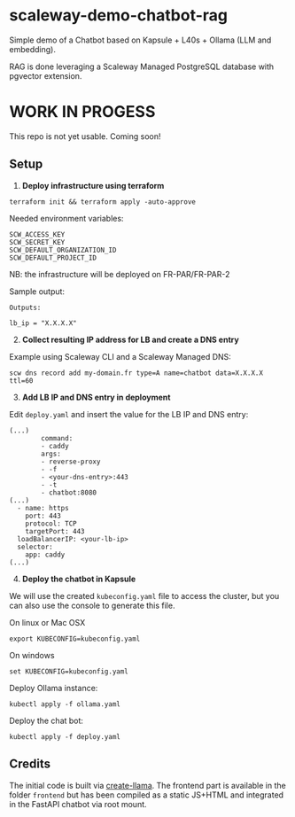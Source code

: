 scaleway-demo-chatbot-rag
=========================

Simple demo of a Chatbot based on Kapsule + L40s + Ollama (LLM and embedding).

RAG is done leveraging a Scaleway Managed PostgreSQL database with pgvector extension.

**WORK IN PROGESS**
===================

This repo is not yet usable. Coming soon!

Setup
-----

1) **Deploy infrastructure using terraform**


```
terraform init && terraform apply -auto-approve
```

Needed environment variables:

```
SCW_ACCESS_KEY
SCW_SECRET_KEY
SCW_DEFAULT_ORGANIZATION_ID
SCW_DEFAULT_PROJECT_ID
```

NB: the infrastructure will be deployed on FR-PAR/FR-PAR-2

Sample output:

```
Outputs:

lb_ip = "X.X.X.X"
```

2) **Collect resulting IP address for LB and create a DNS entry**

Example using Scaleway CLI and a Scaleway Managed DNS:

```
scw dns record add my-domain.fr type=A name=chatbot data=X.X.X.X ttl=60
```

3) **Add LB IP and DNS entry in deployment**

Edit `deploy.yaml` and insert the value for the LB IP and DNS entry:

```
(...)
        command:
        - caddy
        args:
        - reverse-proxy
        - -f
        - <your-dns-entry>:443
        - -t
        - chatbot:8080
(...)
  - name: https
    port: 443
    protocol: TCP
    targetPort: 443
  loadBalancerIP: <your-lb-ip>
  selector:
    app: caddy
(...)
```

4) **Deploy the chatbot in Kapsule**

We will use the created `kubeconfig.yaml` file to access the cluster, but you can also use the console to generate this file. 

On linux or Mac OSX
```
export KUBECONFIG=kubeconfig.yaml
```

On windows
```
set KUBECONFIG=kubeconfig.yaml
```

Deploy Ollama instance:

```
kubectl apply -f ollama.yaml
```

Deploy the chat bot:

```
kubectl apply -f deploy.yaml
```

Credits
-------

The initial code is built via [create-llama](https://www.npmjs.com/package/create-llama). The frontend part is available in the folder `frontend` but has been compiled as a static JS+HTML and integrated in the FastAPI chatbot via root mount.
